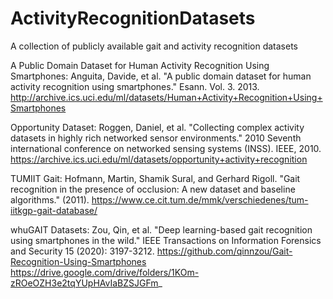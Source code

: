 # ActivityRecognitionDatasets
A collection of publicly available gait and activity recognition datasets

A Public Domain Dataset for Human Activity Recognition Using Smartphones:
Anguita, Davide, et al. "A public domain dataset for human activity recognition using smartphones." Esann. Vol. 3. 2013.
http://archive.ics.uci.edu/ml/datasets/Human+Activity+Recognition+Using+Smartphones

Opportunity Dataset:
Roggen, Daniel, et al. "Collecting complex activity datasets in highly rich networked sensor environments." 2010 Seventh international conference on networked sensing systems (INSS). IEEE, 2010.
https://archive.ics.uci.edu/ml/datasets/opportunity+activity+recognition

TUMIIT Gait:
Hofmann, Martin, Shamik Sural, and Gerhard Rigoll. "Gait recognition in the presence of occlusion: A new dataset and baseline algorithms." (2011).
https://www.ce.cit.tum.de/mmk/verschiedenes/tum-iitkgp-gait-database/

whuGAIT Datasets:
Zou, Qin, et al. "Deep learning-based gait recognition using smartphones in the wild." IEEE Transactions on Information Forensics and Security 15 (2020): 3197-3212.
https://github.com/qinnzou/Gait-Recognition-Using-Smartphones
https://drive.google.com/drive/folders/1KOm-zROeOZH3e2tqYUpHAvIaBZSJGFm_
